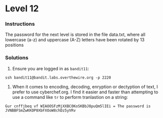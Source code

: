 # Level 12

### Instructions
The password for the next level is stored in the file data.txt, where all lowercase (a-z) and uppercase (A-Z) letters have been rotated by 13 positions

### Solutions
1. Ensure you are logged in as `bandit11`:
```
ssh bandit11@bandit.labs.overthewire.org -p 2220
```
1. When it comes to encoding, decoding, enryption or dectyption of text, I prefer to use cyberchef.org. I find it easier and faster than attempting to use a command like `tr` to perform tranlastion on a string:
```text
Gur cnffjbeq vf WIAOOSFzMjXXBC0KoSKBbJ8puQm5lIEi = The password is JVNBBFSmZwKKOP0XbFXOoW8chDz5yVRv
```